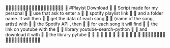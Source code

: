 


🌸🌸🌸🌸🌸🌸🌸🌸🌸🌸🌸🌸🌸🌸🌸🌸🌸🌸🌸🌸
🌸         #Playist Download           🌸
🌸    Script made for my personal      🌸
🌸     use that ask to enter a         🌸
🌸     spotify playlist link           🌸
🌸  and a folder name. It will then    🌸
🌸    get the data of each song        🌸
🌸   (name of the song, artist) with   🌸
🌸       the Spotify API , then        🌸
🌸    for each song it will find       🌸
🌸    the link on youtube with the     🌸
🌸  library youtube-search-python      🌸
🌸      and download it with           🌸
🌸       the library pytube            🌸
🌸                                     🌸
🌸                                     🌸
🌸                                     🌸
🌸                                     🌸
🌸                                     🌸
🌸                                     🌸
🌸🌸🌸🌸🌸🌸🌸🌸🌸🌸🌸🌸🌸🌸🌸🌸🌸🌸🌸🌸
